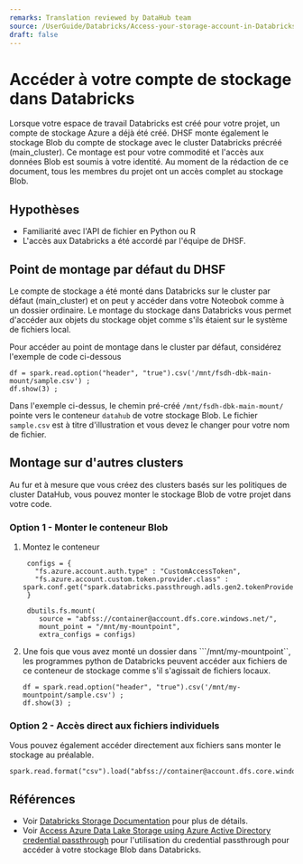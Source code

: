 ```yaml
---
remarks: Translation reviewed by DataHub team
source: /UserGuide/Databricks/Access-your-storage-account-in-Databricks.md
draft: false
---
```


# Accéder à votre compte de stockage dans Databricks

Lorsque votre espace de travail Databricks est créé pour votre projet, un compte de stockage Azure a déjà été créé. DHSF  monte également le stockage Blob du compte de stockage avec le cluster Databricks précréé (main_cluster). Ce montage est pour votre commodité et l'accès aux données Blob est soumis à votre identité. Au moment de la rédaction de ce document, tous les membres du projet ont un accès complet au stockage Blob.

## Hypothèses
- Familiarité avec l'API de fichier en Python ou R
- L'accès aux Databricks a été accordé par l'équipe de DHSF.

## Point de montage par défaut du DHSF

Le compte de stockage a été monté dans Databricks sur le cluster par défaut (main_cluster) et on peut y accéder dans votre Noteobok comme à un dossier ordinaire.
Le montage du stockage dans Databricks vous permet d'accéder aux objets du stockage objet comme s'ils étaient sur le système de fichiers local.

Pour accéder au point de montage dans le cluster par défaut, considérez l'exemple de code ci-dessous
```
df = spark.read.option("header", "true").csv('/mnt/fsdh-dbk-main-mount/sample.csv') ;
df.show(3) ;
```
Dans l'exemple ci-dessus, le chemin pré-créé `/mnt/fsdh-dbk-main-mount/` pointe vers le conteneur `datahub` de votre stockage Blob. Le fichier `sample.csv` est à titre d'illustration et vous devez le changer pour votre nom de fichier.

## Montage sur d'autres clusters

Au fur et à mesure que vous créez des clusters basés sur les politiques de cluster DataHub, vous pouvez monter le stockage Blob de votre projet dans votre code.

### Option 1 - Monter le conteneur Blob

1. Montez le conteneur

   ```
    configs = {
      "fs.azure.account.auth.type" : "CustomAccessToken",
      "fs.azure.account.custom.token.provider.class" : spark.conf.get("spark.databricks.passthrough.adls.gen2.tokenProviderClassName")
    }

    dbutils.fs.mount(
       source = "abfss://container@account.dfs.core.windows.net/",
       mount_point = "/mnt/my-mountpoint",
       extra_configs = configs)
   ```
2. Une fois que vous avez monté un dossier dans ```/mnt/my-mountpoint``, les programmes python de Databricks peuvent accéder aux fichiers de ce conteneur de stockage comme s'il s'agissait de fichiers locaux.
    ```
    df = spark.read.option("header", "true").csv('/mnt/my-mountpoint/sample.csv') ;
    df.show(3) ;
    ```

### Option 2 - Accès direct aux fichiers individuels

Vous pouvez également accéder directement aux fichiers sans monter le stockage au préalable.
```
spark.read.format("csv").load("abfss://container@account.dfs.core.windows.net/sample.csv").collect()
```

## Références

- Voir [Databricks Storage Documentation](https://docs.microsoft.com/en-us/azure/databricks/data/data-sources/azure/azure-storage) pour plus de détails.
- Voir [Access Azure Data Lake Storage using Azure Active Directory credential passthrough](https://learn.microsoft.com/en-us/azure/databricks/data-governance/credential-passthrough/adls-passthrough) pour l'utilisation du credential passthrough pour accéder à votre stockage Blob dans Databricks.
